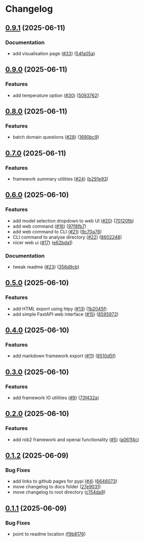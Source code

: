 # Changelog

## [0.9.1](https://github.com/rob-luke/risk-of-bias/compare/v0.9.0...v0.9.1) (2025-06-11)


### Documentation

* add visualisation page ([#33](https://github.com/rob-luke/risk-of-bias/issues/33)) ([54fa05a](https://github.com/rob-luke/risk-of-bias/commit/54fa05a701707943d5fd9d467b08c5d1d3302a02))

## [0.9.0](https://github.com/rob-luke/risk-of-bias/compare/v0.8.0...v0.9.0) (2025-06-11)


### Features

* add temperature option ([#30](https://github.com/rob-luke/risk-of-bias/issues/30)) ([5093762](https://github.com/rob-luke/risk-of-bias/commit/5093762554508ee100ca1cf8cd020a4d34d2f5d4))

## [0.8.0](https://github.com/rob-luke/risk-of-bias/compare/v0.7.0...v0.8.0) (2025-06-11)


### Features

* batch domain questions ([#28](https://github.com/rob-luke/risk-of-bias/issues/28)) ([1690bc9](https://github.com/rob-luke/risk-of-bias/commit/1690bc93928cfadef5a7e015b304b1d3c6c76985))

## [0.7.0](https://github.com/rob-luke/risk-of-bias/compare/v0.6.0...v0.7.0) (2025-06-11)


### Features

* framework summary utilities ([#24](https://github.com/rob-luke/risk-of-bias/issues/24)) ([b291e93](https://github.com/rob-luke/risk-of-bias/commit/b291e93c5bd43e6b660b8b16f98401d149a3e168))

## [0.6.0](https://github.com/rob-luke/risk-of-bias/compare/v0.5.0...v0.6.0) (2025-06-10)


### Features

* add model selection dropdown to web UI ([#20](https://github.com/rob-luke/risk-of-bias/issues/20)) ([70120fb](https://github.com/rob-luke/risk-of-bias/commit/70120fbdd51a7ab163c75778ded537c20ca57f2a))
* add web command ([#16](https://github.com/rob-luke/risk-of-bias/issues/16)) ([97f8fb7](https://github.com/rob-luke/risk-of-bias/commit/97f8fb719c1ae27dbc531ac995ca85e769fd1db6))
* add web command to CLI ([#21](https://github.com/rob-luke/risk-of-bias/issues/21)) ([9c70a78](https://github.com/rob-luke/risk-of-bias/commit/9c70a78563a1b6fdb56340d0fb8d17d6701705cb))
* CLI command to analyse directory ([#22](https://github.com/rob-luke/risk-of-bias/issues/22)) ([8602248](https://github.com/rob-luke/risk-of-bias/commit/860224820f2c1df4980b6f694af9c33d84fb9b2a))
* nicer web ui ([#17](https://github.com/rob-luke/risk-of-bias/issues/17)) ([e62bda1](https://github.com/rob-luke/risk-of-bias/commit/e62bda1612d4e9163cd0b14137b5c1ffc04e8488))


### Documentation

* tweak readme ([#23](https://github.com/rob-luke/risk-of-bias/issues/23)) ([356d9cb](https://github.com/rob-luke/risk-of-bias/commit/356d9cb5ecbdea430a9a8c3cf958f882d67c907e))

## [0.5.0](https://github.com/rob-luke/risk-of-bias/compare/v0.4.0...v0.5.0) (2025-06-10)


### Features

* add HTML export using htpy ([#13](https://github.com/rob-luke/risk-of-bias/issues/13)) ([1b2045f](https://github.com/rob-luke/risk-of-bias/commit/1b2045f0c3a717351f78481d0a46e06b4a98465f))
* add simple FastAPI web interface ([#15](https://github.com/rob-luke/risk-of-bias/issues/15)) ([8595972](https://github.com/rob-luke/risk-of-bias/commit/859597235c5e110993bc2c30b7e076db34c0868e))

## [0.4.0](https://github.com/rob-luke/risk-of-bias/compare/v0.3.0...v0.4.0) (2025-06-10)


### Features

* add markdown framework export ([#11](https://github.com/rob-luke/risk-of-bias/issues/11)) ([8510d5f](https://github.com/rob-luke/risk-of-bias/commit/8510d5f84853d8ead441504ada563e4e87d99d63))

## [0.3.0](https://github.com/rob-luke/risk-of-bias/compare/v0.2.0...v0.3.0) (2025-06-10)


### Features

* add framework IO utilities ([#9](https://github.com/rob-luke/risk-of-bias/issues/9)) ([73f432a](https://github.com/rob-luke/risk-of-bias/commit/73f432ad957a23454f966fd59789bc5e3ed71a7a))

## [0.2.0](https://github.com/rob-luke/risk-of-bias/compare/v0.1.2...v0.2.0) (2025-06-10)


### Features

* add rob2 framework and openai functionality ([#5](https://github.com/rob-luke/risk-of-bias/issues/5)) ([a061f4c](https://github.com/rob-luke/risk-of-bias/commit/a061f4c836dbdb8190f9463fe05afdb136470a0b))

## [0.1.2](https://github.com/rob-luke/risk-of-bias/compare/v0.1.1...v0.1.2) (2025-06-09)


### Bug Fixes

* add links to github pages for pypi ([#4](https://github.com/rob-luke/risk-of-bias/issues/4)) ([6646073](https://github.com/rob-luke/risk-of-bias/commit/6646073d31a09c20e379435b8bf62df73b44602c))
* move changelog to docs folder ([27e9031](https://github.com/rob-luke/risk-of-bias/commit/27e90319b85bfaa073e80025cde8a3097a19983b))
* move changelog to root directory ([c154da9](https://github.com/rob-luke/risk-of-bias/commit/c154da97ea145b1da792f124916fa60f1acb57d5))

## [0.1.1](https://github.com/rob-luke/risk-of-bias/compare/v0.1.0...v0.1.1) (2025-06-09)


### Bug Fixes

* point to readme location ([f9b8176](https://github.com/rob-luke/risk-of-bias/commit/f9b817674d83174e94de9f1d5935059aae3f9ea5))
